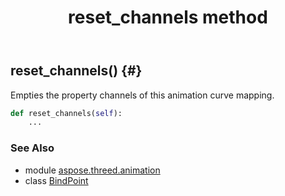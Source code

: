 ﻿---
title: reset_channels method
second_title: Aspose.3D for Python via .NET API References
description: 
type: docs
weight: 110
url: /python-net/aspose.threed.animation/bindpoint/reset_channels/
is_root: false
---

## reset_channels() {#}

Empties the property channels of this animation curve mapping.



```python
def reset_channels(self):
    ...
```





### See Also
* module [aspose.threed.animation](../../)
* class [BindPoint](/3d/python-net/aspose.threed.animation/bindpoint)
